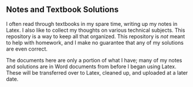 ## Notes and Textbook Solutions
I often read through textbooks in my spare time, writing up my notes in Latex. I also like to collect my thoughts on various technical subjects. This repository is a way to keep all that organized. This repository is *not* meant to help with homework, and I make no guarantee that any of my solutions are even correct. 

The documents here are only a portion of what I have; many of my notes and solutions are in Word documents from before I began using Latex. These will be transferred over to Latex, cleaned up, and uploaded at a later date.
